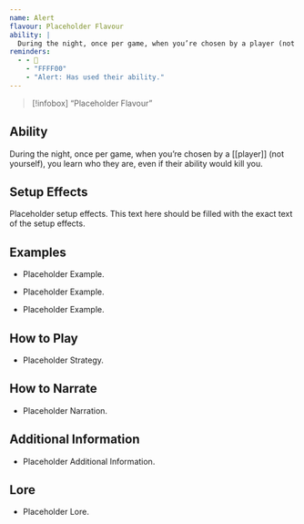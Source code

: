 ```yaml
---
name: Alert
flavour: Placeholder Flavour
ability: |
  During the night, once per game, when you’re chosen by a player (not yourself), you learn who they are, even if their ability would kill you.
reminders:
  - - 🚨
    - "FFFF00"
    - "Alert: Has used their ability."
---
```

> [!infobox]
>  “Placeholder Flavour”

## Ability
During the night, once per game, when you’re chosen by a [[player]] (not yourself), you learn who they are, even if their ability would kill you.

## Setup Effects
Placeholder setup effects. This text here should be filled with the exact text of the setup effects.

## Examples
- Placeholder Example.

- Placeholder Example.

- Placeholder Example.

## How to Play
- Placeholder Strategy.

## How to Narrate
- Placeholder Narration.

## Additional Information
- Placeholder Additional Information.

## Lore
- Placeholder Lore.